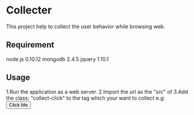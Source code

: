 Collecter
=========
This project help to collect the user behavior while browsing web.




Requirement
---------
node.js 0.10.12
mongodb 2.4.5
jquery 1.10.1



Usage
---------
1.Run the application as a web server.
2.Import the url as the "src" of <script> tag, e.g: <script type="text/javascript" src="http://localhost:3000/javascripts/collector.js"></script>
3.Add the class: "collect-click" to the tag which your want to collect e.g: <button id="hit1" class="collect-click">Click Me</button>
